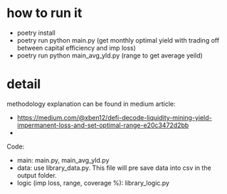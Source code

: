 # how to run it
* poetry install
* poetry run python main.py (get monthly optimal yield with trading off between capital efficiency and imp loss)
* poetry run python main_avg_yld.py (range to get average yeild)

# detail
methodology explanation can be found in medium article: 
* https://medium.com/@xben12/defi-decode-liquidity-mining-yield-impermanent-loss-and-set-optimal-range-e20c3472d2bb
* 

Code: 
* main: main.py, main_avg_yld.py
* data: use library_data.py. This file will pre save data into csv in the output folder.
* logic (imp loss, range, coverage %): library_logic.py